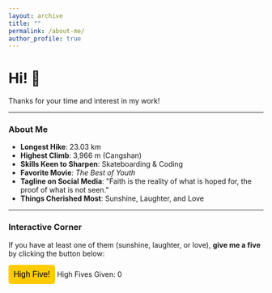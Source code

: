 ```yaml
---
layout: archive
title: ""
permalink: /about-me/
author_profile: true
---
```


# Hi! 🤗
Thanks for your time and interest in my work!

---

### About Me

- **Longest Hike**: 23.03 km
- **Highest Climb**: 3,966 m (Cangshan)
- **Skills Keen to Sharpen**: Skateboarding & Coding
- **Favorite Movie**: *The Best of Youth*
- **Tagline on Social Media**: 
"Faith is the reality of what is hoped for, the proof of what is not seen."
- **Things Cherished Most**: Sunshine, Laughter, and Love

---

### Interactive Corner

If you have at least one of them (sunshine, laughter, or love), **give me a five** by clicking the button below:
<div>
    <button id="highFiveButton" style="padding: 10px; background-color: #ffcc00; color: #000; font-size: 16px; border: none; border-radius: 5px; cursor: pointer;"> High Five!</button>
    <span id="highFiveCount">High Fives Given: 0</span >
</div>

<script>
  let highFiveCount = 0;
  document.getElementById("highFiveButton").addEventListener("click", function() {
    highFiveCount++;
    document.getElementById("highFiveCount").innerText = `High Fives Given: ${highFiveCount}`;
  });
</script>


